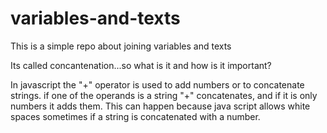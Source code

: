 # variables-and-texts

This is a simple repo about joining variables and texts

Its called concantenation...so what is it and how is it important?

In javascript the "+" operator is used to add numbers or to concatenate strings. if one of the operands is a string "+" concatenates, and if it is only numbers it adds them. This can happen because java script allows white spaces sometimes if a string is concatenated with a number.
